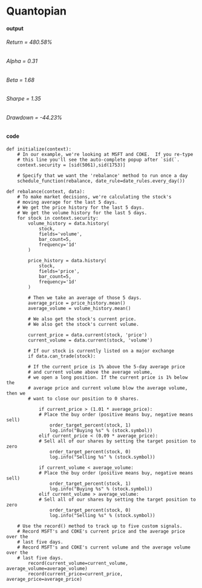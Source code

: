 # Quantopian #
#### output ####
###### Return = 480.58% 
###### Alpha = 0.31 
###### Beta = 1.68 
###### Sharpe = 1.35 
###### Drawdown = -44.23%

#### code ####

    def initialize(context):
        # In our example, we're looking at MSFT and COKE.  If you re-type 
        # this line you'll see the auto-complete popup after `sid(`.
        context.security = [sid(5061),sid(1753)]

        # Specify that we want the 'rebalance' method to run once a day
        schedule_function(rebalance, date_rule=date_rules.every_day())

    def rebalance(context, data):
        # To make market decisions, we're calculating the stock's 
        # moving average for the last 5 days.
        # We get the price history for the last 5 days.
        # We get the volume history for the last 5 days.
        for stock in context.security:
            volume_history = data.history(
                stock,
                fields='volume',
                bar_count=5,
                frequency='1d'
            )

            price_history = data.history(
                stock,
                fields='price',
                bar_count=5,
                frequency='1d'
            )

            # Then we take an average of those 5 days.
            average_price = price_history.mean()
            average_volume = volume_history.mean()
            
            # We also get the stock's current price.
            # We also get the stock's current volume.
            
            current_price = data.current(stock, 'price') 
            current_volume = data.current(stock, 'volume')
            
            # If our stock is currently listed on a major exchange
            if data.can_trade(stock):
            
            # If the current price is 1% above the 5-day average price 
            # and current volume above the average volume, 
            # we open a long position. If the current price is 1% below the 
            # average price and current volume blow the average volume, then we           
            # want to close our position to 0 shares.
            
                if current_price > (1.01 * average_price):
                # Place the buy order (positive means buy, negative means sell)
                    order_target_percent(stock, 1)
                    log.info("Buying %s" % (stock.symbol))
                elif current_price < (0.09 * average_price):
                # Sell all of our shares by setting the target position to zero
                    order_target_percent(stock, 0)
                    log.info("Selling %s" % (stock.symbol))
            
                if current_volume < average_volume:
                # Place the buy order (positive means buy, negative means sell)
                    order_target_percent(stock, 1)
                    log.info("Buying %s" % (stock.symbol))
                elif current_volume > average_volume:
                # Sell all of our shares by setting the target position to zero
                    order_target_percent(stock, 0)
                    log.info("Selling %s" % (stock.symbol))
                    
        # Use the record() method to track up to five custom signals. 
        # Record MSFT's and COKE's current price and the average price over the       
        # last five days.
        # Record MSFT's and COKE's current volume and the average volume over the     
        # last five days.
            record(current_volume=current_volume, average_volume=average_volume)
            record(current_price=current_price, average_price=average_price)

